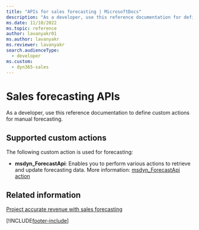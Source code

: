 ```yaml
---
title: "APIs for sales forecasting | MicrosoftDocs"
description: "As a developer, use this reference documentation for defining custom actions for manual forecasting."
ms.date: 11/10/2022
ms.topic: reference
author: lavanyakr01
ms.author: lavanyakr
ms.reviewer: lavanyakr
search.audienceType: 
  - developer
ms.custom: 
  - dyn365-sales
---
```

# Sales forecasting APIs 

As a developer, use this reference documentation to define custom actions for manual forecasting.

## Supported custom actions

The following custom action is used for forecasting:

- **msdyn_ForecastApi**: Enables you to perform various actions to retrieve and update forecasting data. More information: [msdyn_ForecastApi action](custom-actions\msdyn_ForecastApi.md)

## Related information

[Project accurate revenue with sales forecasting](../../project-accurate-revenue-sales-forecasting.md)


[!INCLUDE[footer-include](../../../includes/footer-banner.md)]
